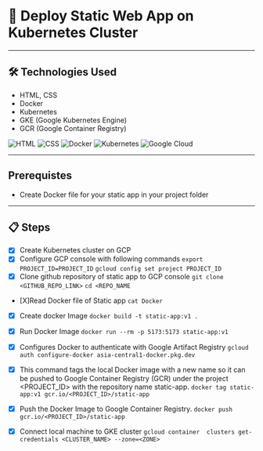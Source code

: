 # 🚀 Deploy Static Web App on Kubernetes Cluster

---

## 🛠 Technologies Used

- HTML, CSS  
- Docker  
- Kubernetes  
- GKE (Google Kubernetes Engine)  
- GCR (Google Container Registry)  

![HTML](https://img.icons8.com/color/48/html-5--v1.png)
![CSS](https://img.icons8.com/color/48/css3.png)
![Docker](https://img.icons8.com/color/48/docker.png)
![Kubernetes](https://img.icons8.com/color/48/kubernetes.png)
![Google Cloud](https://img.icons8.com/color/48/google-cloud.png)

---
## Prerequistes
  - Create Docker file for your static app in your project folder
---

## 📋 Steps
- [x] Create Kubernetes cluster on GCP
- [x] Configure GCP console with following commands
```export PROJECT_ID=PROJECT_ID```
```gcloud config set project PROJECT_ID```
- [x] Clone github repository of static app to GCP console
```git clone <GITHUB_REPO_LINK>```
```cd <REPO_NAME```

- [X]Read Docker file of Static app
```cat Docker```

- [x] Create docker Image 
```docker build -t static-app:v1 .```

- [x] Run Docker Image
```docker run --rm -p 5173:5173 static-app:v1```

- [x] Configures Docker to authenticate with Google Artifact Registry
```gcloud auth configure-docker asia-central1-docker.pkg.dev```

- [x] This command tags the local Docker image with a new name so it can be pushed to Google Container Registry (GCR) under the project <PROJECT_ID> with the repository name static-app.
```docker tag static-app:v1 gcr.io/<PROJECT_ID>/static-app```

- [X] Push the Docker Image to Google Container Registry.
```docker push gcr.io/<PROJECT_ID>/static-app```

- [x] Connect local machine to GKE cluster
```gcloud container  clusters get-credentials <CLUSTER_NAME> --zone=<ZONE>```


